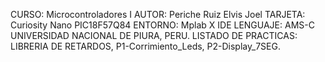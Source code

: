 CURSO: Microcontroladores I
AUTOR: Periche Ruiz Elvis Joel
TARJETA: Curiosity Nano PIC18F57Q84
ENTORNO: Mplab X IDE
LENGUAJE: AMS-C
UNIVERSIDAD NACIONAL DE PIURA, PERU.
LISTADO DE PRACTICAS: LIBRERIA DE RETARDOS, P1-Corrimiento_Leds, P2-Display_7SEG.
